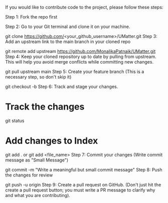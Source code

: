 If you would like to contribute code to the project, please follow these steps:

Step 1: Fork the repo first

Step 2: Go to your Git terminal and clone it on your machine.

git clone https://github.com/<your_github_username>/UMatter.git
Step 3: Add an upstream link to the main branch in your cloned repo

git remote add upstream https://github.com/MonalikaPatnaik/UMatter.git
Step 4: Keep your cloned repository up to date by pulling from upstream. This will help you avoid merge conflicts while committing new changes.

git pull upstream main
Step 5: Create your feature branch (This is a necessary step, so don't skip it)

git checkout -b <feature-name>
Step 6: Track and stage your changes.

 # Track the changes
 git status

 # Add changes to Index
 git add . or git add <file_name>
Step 7: Commit your changes (Write commit message as "Small Message")

git commit -m "Write a meaningful but small commit message"
Step 8: Push the changes for review

git push -u origin <branch-name>
Step 9: Create a pull request on GitHub. (Don't just hit the create a pull request button; you must write a PR message to clarify why and what you are contributing).
